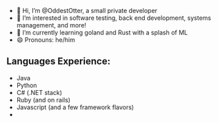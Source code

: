 - 👋 Hi, I’m @OddestOtter, a small private developer
- 👀 I’m interested in software testing, back end development, systems management, and more!
- 🌱 I’m currently learning goland and Rust with a splash of ML
- 😄 Pronouns: he/him

<!---
OddestOtter/OddestOtter is a ✨ special ✨ repository because its `README.md` (this file) appears on your GitHub profile.
You can click the Preview link to take a look at your changes.
--->

## Languages Experience:
- Java
- Python
- C# (.NET stack)
- Ruby (and on rails)
- Javascript (and a few framework flavors)
- 
